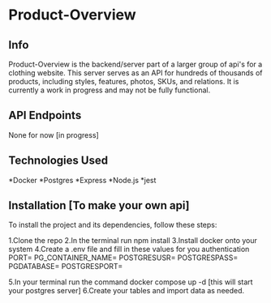 # Product-Overview

## Info
  Product-Overview is the backend/server part of a larger group of api's for a clothing website. This server serves as an API for hundreds of thousands of products, including styles, features, photos, SKUs, and relations. It is currently a work in progress and may not be fully functional.

## API Endpoints
None for now [in progress]

## Technologies Used
*Docker
*Postgres
*Express
*Node.js
*jest

## Installation [To make your own api]
To install the project and its dependencies, follow these steps:

1.Clone the repo
2.In the terminal run npm install
3.Install docker onto your system
4.Create a .env file and fill in these values for you authentication
PORT=
PG_CONTAINER_NAME=
POSTGRESUSR=
POSTGRESPASS=
PGDATABASE=
POSTGRESPORT=

5.In your terminal run the command docker compose up -d [this will start your postgres server]
6.Create your tables and import data as needed.
